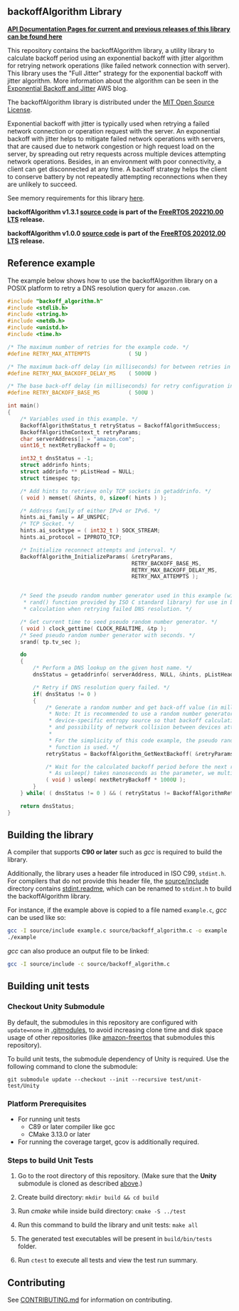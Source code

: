 ## backoffAlgorithm Library

**[API Documentation Pages for current and previous releases of this library can be found here](https://freertos.github.io/backoffAlgorithm/)**

This repository contains the backoffAlgorithm library, a utility library to
calculate backoff period using an exponential backoff with jitter algorithm for
retrying network operations (like failed network connection with server). This
library uses the "Full Jitter" strategy for the exponential backoff with jitter
algorithm. More information about the algorithm can be seen in the
[Exponential Backoff and Jitter](https://aws.amazon.com/blogs/architecture/exponential-backoff-and-jitter/)
AWS blog.

The backoffAlgorithm library is distributed under the
[MIT Open Source License](LICENSE).

Exponential backoff with jitter is typically used when retrying a failed network
connection or operation request with the server. An exponential backoff with
jitter helps to mitigate failed network operations with servers, that are caused
due to network congestion or high request load on the server, by spreading out
retry requests across multiple devices attempting network operations. Besides,
in an environment with poor connectivity, a client can get disconnected at any
time. A backoff strategy helps the client to conserve battery by not repeatedly
attempting reconnections when they are unlikely to succeed.

See memory requirements for this library
[here](./docs/doxygen/include/size_table.md).

**backoffAlgorithm v1.3.1
[source code](https://github.com/FreeRTOS/backoffAlgorithm/tree/v1.3.1/source)
is part of the
[FreeRTOS 202210.00 LTS](https://github.com/FreeRTOS/FreeRTOS-LTS/tree/202210.00-LTS)
release.**

**backoffAlgorithm v1.0.0
[source code](https://github.com/FreeRTOS/backoffAlgorithm/tree/v1.0.0/source)
is part of the
[FreeRTOS 202012.00 LTS](https://github.com/FreeRTOS/FreeRTOS-LTS/tree/202012.00-LTS)
release.**

## Reference example

The example below shows how to use the backoffAlgorithm library on a POSIX
platform to retry a DNS resolution query for `amazon.com`.

```c
#include "backoff_algorithm.h"
#include <stdlib.h>
#include <string.h>
#include <netdb.h>
#include <unistd.h>
#include <time.h>

/* The maximum number of retries for the example code. */
#define RETRY_MAX_ATTEMPTS            ( 5U )

/* The maximum back-off delay (in milliseconds) for between retries in the example. */
#define RETRY_MAX_BACKOFF_DELAY_MS    ( 5000U )

/* The base back-off delay (in milliseconds) for retry configuration in the example. */
#define RETRY_BACKOFF_BASE_MS         ( 500U )

int main()
{
    /* Variables used in this example. */
    BackoffAlgorithmStatus_t retryStatus = BackoffAlgorithmSuccess;
    BackoffAlgorithmContext_t retryParams;
    char serverAddress[] = "amazon.com";
    uint16_t nextRetryBackoff = 0;

    int32_t dnsStatus = -1;
    struct addrinfo hints;
    struct addrinfo ** pListHead = NULL;
    struct timespec tp;

    /* Add hints to retrieve only TCP sockets in getaddrinfo. */
    ( void ) memset( &hints, 0, sizeof( hints ) );

    /* Address family of either IPv4 or IPv6. */
    hints.ai_family = AF_UNSPEC;
    /* TCP Socket. */
    hints.ai_socktype = ( int32_t ) SOCK_STREAM;
    hints.ai_protocol = IPPROTO_TCP;

    /* Initialize reconnect attempts and interval. */
    BackoffAlgorithm_InitializeParams( &retryParams,
                                       RETRY_BACKOFF_BASE_MS,
                                       RETRY_MAX_BACKOFF_DELAY_MS,
                                       RETRY_MAX_ATTEMPTS );


    /* Seed the pseudo random number generator used in this example (with call to
     * rand() function provided by ISO C standard library) for use in backoff period
     * calculation when retrying failed DNS resolution. */

    /* Get current time to seed pseudo random number generator. */
    ( void ) clock_gettime( CLOCK_REALTIME, &tp );
    /* Seed pseudo random number generator with seconds. */
    srand( tp.tv_sec );

    do
    {
        /* Perform a DNS lookup on the given host name. */
        dnsStatus = getaddrinfo( serverAddress, NULL, &hints, pListHead );

        /* Retry if DNS resolution query failed. */
        if( dnsStatus != 0 )
        {
            /* Generate a random number and get back-off value (in milliseconds) for the next retry.
             * Note: It is recommended to use a random number generator that is seeded with
             * device-specific entropy source so that backoff calculation across devices is different
             * and possibility of network collision between devices attempting retries can be avoided.
             *
             * For the simplicity of this code example, the pseudo random number generator, rand()
             * function is used. */
            retryStatus = BackoffAlgorithm_GetNextBackoff( &retryParams, rand(), &nextRetryBackoff );

            /* Wait for the calculated backoff period before the next retry attempt of querying DNS.
             * As usleep() takes nanoseconds as the parameter, we multiply the backoff period by 1000. */
            ( void ) usleep( nextRetryBackoff * 1000U );
        }
    } while( ( dnsStatus != 0 ) && ( retryStatus != BackoffAlgorithmRetriesExhausted ) );

    return dnsStatus;
}
```

## Building the library

A compiler that supports **C90 or later** such as _gcc_ is required to build the
library.

Additionally, the library uses a header file introduced in ISO C99, `stdint.h`.
For compilers that do not provide this header file, the
[source/include](source/include) directory contains
[stdint.readme](source/include/stdint.readme), which can be renamed to
`stdint.h` to build the backoffAlgorithm library.

For instance, if the example above is copied to a file named `example.c`, _gcc_
can be used like so:

```bash
gcc -I source/include example.c source/backoff_algorithm.c -o example
./example
```

_gcc_ can also produce an output file to be linked:

```bash
gcc -I source/include -c source/backoff_algorithm.c
```

## Building unit tests

### Checkout Unity Submodule

By default, the submodules in this repository are configured with `update=none`
in [.gitmodules](.gitmodules), to avoid increasing clone time and disk space
usage of other repositories (like
[amazon-freertos](https://github.com/aws/amazon-freertos) that submodules this
repository).

To build unit tests, the submodule dependency of Unity is required. Use the
following command to clone the submodule:

```
git submodule update --checkout --init --recursive test/unit-test/Unity
```

### Platform Prerequisites

- For running unit tests
  - C89 or later compiler like gcc
  - CMake 3.13.0 or later
- For running the coverage target, gcov is additionally required.

### Steps to build Unit Tests

1. Go to the root directory of this repository. (Make sure that the **Unity**
   submodule is cloned as described [above](#checkout-unity-submodule).)

1. Create build directory: `mkdir build && cd build`

1. Run _cmake_ while inside build directory: `cmake -S ../test`

1. Run this command to build the library and unit tests: `make all`

1. The generated test executables will be present in `build/bin/tests` folder.

1. Run `ctest` to execute all tests and view the test run summary.

## Contributing

See [CONTRIBUTING.md](./.github/CONTRIBUTING.md) for information on
contributing.
